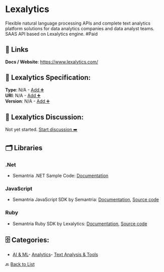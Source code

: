 # Lexalytics

Flexible natural language processing APIs and complete text analytics platform solutions for data analytics companies and data analyst teams. SAAS API based on Lexalytics engine.  #Paid

##  🔗 Links
**Docs / Website**: https://www.lexalytics.com/

## 🧬 Lexalytics Specification:
**Type**: N/A - [Add ➕](https://github.com/apis-list/apis-list/edit/main/apis.yaml#L11219)  
**URI**: N/A - [Add ➕](https://github.com/apis-list/apis-list/edit/main/apis.yaml#L11219)  
**Version**: N/A - [Add ➕](https://github.com/apis-list/apis-list/edit/main/apis.yaml#L11219)

## 💬 Lexalytics Discussion:
Not yet started. [Start discussion ➡️](https://github.com/apis-list/apis-list/discussions/new)

## 🗂️ Libraries
### .Net
- Semantria .NET Sample Code: [Documentation](https://semantria.readme.io/docs/quick-start-with-net)
### JavaScript
- Semantria JavaScript SDK by Semantria: [Documentation](https://semantria.com/support/developer/docs/sdks), [Source code](https://github.com/Semantria/semantria-sdk/tree/master/JavaScript)
### Ruby
- Semantria Ruby SDK by Lexalytics: [Documentation](https://semantria.readme.io/docs/sdks), [Source code](https://github.com/Semantria/semantria-sdk/tree/master/Ruby)


## 🗄️ Categories:
- [AI & ML](https://github.com/apis-list/apis-list#ai--ml-)- [Analytics](https://github.com/apis-list/apis-list#analytics-)- [Text Analysis & Tools](https://github.com/apis-list/apis-list#text-analysis--tools-)

🔙  [Back to List](https://github.com/apis-list/apis-list)
